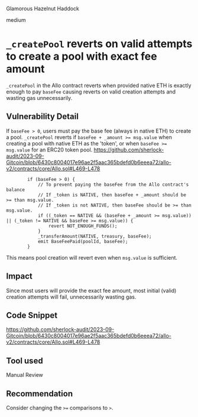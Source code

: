 Glamorous Hazelnut Haddock

medium

# `_createPool` reverts on valid attempts to create a pool with exact fee amount
`_createPool` in the Allo contract reverts when provided native ETH is exactly enough to pay `baseFee` causing reverts on valid creation attempts and wasting gas unnecessarily.

## Vulnerability Detail
If `baseFee > 0`, users must pay the base fee (always in native ETH) to create a pool. `_createPool` reverts if `baseFee + _amount >= msg.value` when creating a pool with native ETH as the 'token', or when `baseFee >= msg.value` for an ERC20 token pool.
https://github.com/sherlock-audit/2023-09-Gitcoin/blob/6430c8004017e96ae2f5aac365bdefd0b6eeea72/allo-v2/contracts/core/Allo.sol#L469-L478
```solidity
        if (baseFee > 0) {
            // To prevent paying the baseFee from the Allo contract's balance
            // If _token is NATIVE, then baseFee + _amount should be >= than msg.value.
            // If _token is not NATIVE, then baseFee should be >= than msg.value.
            if ((_token == NATIVE && (baseFee + _amount >= msg.value)) || (_token != NATIVE && baseFee >= msg.value)) {
                revert NOT_ENOUGH_FUNDS();
            }
            _transferAmount(NATIVE, treasury, baseFee);
            emit BaseFeePaid(poolId, baseFee);
        }
```
This means pool creation will revert even when `msg.value` is sufficient.

## Impact
Since most users will provide the exact fee amount, most initial (valid) creation attempts will fail, unnecessarily wasting gas.

## Code Snippet
https://github.com/sherlock-audit/2023-09-Gitcoin/blob/6430c8004017e96ae2f5aac365bdefd0b6eeea72/allo-v2/contracts/core/Allo.sol#L469-L478

## Tool used

Manual Review

## Recommendation
Consider changing the `>=` comparisons to `>`.